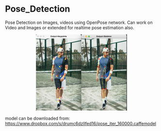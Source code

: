 # Pose_Detection
Pose Detection on Images, videos using OpenPose network. Can work on Video and Images or extended for realtime pose estimation also.
<p align="center">
<img src="example_pose.png" width="300" height="250" title="Detect image">
</p
  
  model can be downloaded from: https://www.dropbox.com/s/drumc6dzllfed16/pose_iter_160000.caffemodel
